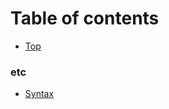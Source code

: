 # Table of contents

* [Top](contents/README.md)

### etc

* [Syntax](contents/markdown-syntax/README.md)
